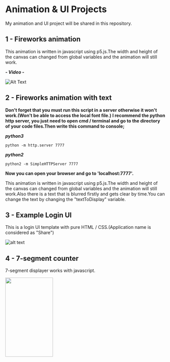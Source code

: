 # Animation & UI Projects
My animation and UI project will be shared in this repository.

## 1 - Fireworks animation
This animation is written in javascript using p5.js.The width and height of the canvas can changed from global variables and the animation will still work.

***- Video -***

![Alt Text](https://github.com/emrebicer/Animation-and-UI-/blob/master/fireworks%20animation/fireworks.gif)

## 2 - Fireworks animation with text

**Don't forget that you must run this script in a server otherwise it won't work.(Won't be able to access the local font file.)
I recommend the python http server, you just need to open cmd / terminal and go to the directory of your code files.Then write this command to console;**

***python3***

```Terminal
python -m http.server 7777
```

***python2***

```Terminal
python2 -m SimpleHTTPServer 7777
```

**Now you can open your browser and go to 'localhost:7777'.**


This animation is written in javascript using p5.js.The width and height of the canvas can changed from global variables and the animation will still work.Also there is a text that is blurred firstly and gets clear by time.You can change the text by changing the "textToDisplay" variable.


## 3 - Example Login UI
This is a login UI template with pure HTML / CSS.(Application name is considered as "Share")


![alt text](https://github.com/emrebicer/Animation-and-UI-/blob/master/3-Example%20login%20UI/ss.png)


## 4 - 7-segment counter
7-segment displayer works with javascript.

<img src="https://github.com/emrebicer/Animation-and-UI-/blob/master/4-7segmentdisplayer/7segment_gif.gif" width="150" height="250">
